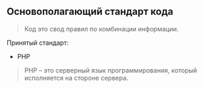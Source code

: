 ## Основополагающий стандарт кода

> Код это свод правил по комбинации информации.
 
Принятый стандарт:

- PHP
> PHP – это серверный язык программирования, который исполняется на стороне сервера.